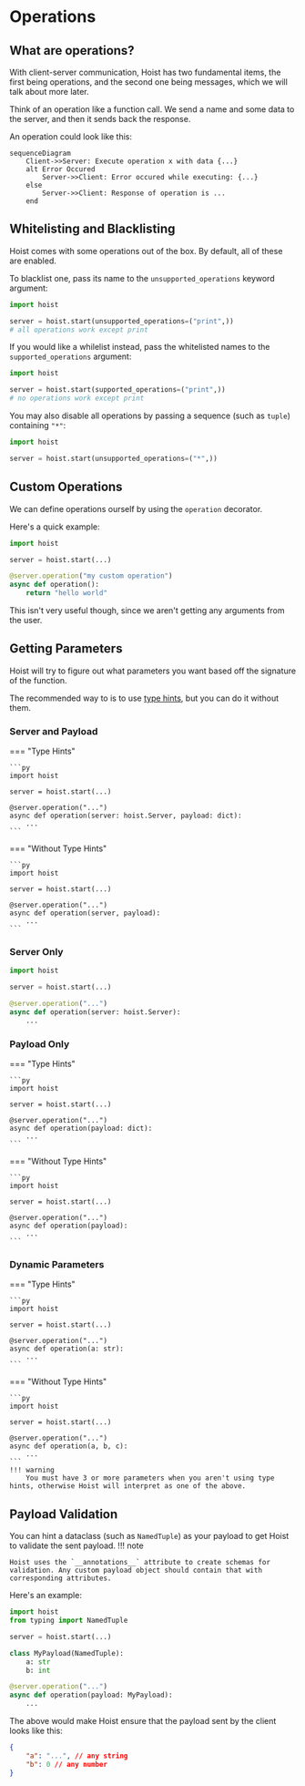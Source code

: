 # Operations

## What are operations?

With client-server communication, Hoist has two fundamental items, the first being operations, and the second one being messages, which we will talk about more later.

Think of an operation like a function call. We send a name and some data to the server, and then it sends back the response.

An operation could look like this:

```mermaid
sequenceDiagram
    Client->>Server: Execute operation x with data {...}
    alt Error Occured
        Server->>Client: Error occured while executing: {...}
    else
        Server->>Client: Response of operation is ...
    end
```

## Whitelisting and Blacklisting

Hoist comes with some operations out of the box. By default, all of these are enabled.

To blacklist one, pass its name to the `unsupported_operations` keyword argument:

```py
import hoist

server = hoist.start(unsupported_operations=("print",))
# all operations work except print
```

If you would like a whilelist instead, pass the whitelisted names to the `supported_operations` argument:

```py
import hoist

server = hoist.start(supported_operations=("print",))
# no operations work except print
```

You may also disable all operations by passing a sequence (such as `tuple`) containing `"*"`:

```py
import hoist

server = hoist.start(unsupported_operations=("*",))
```

## Custom Operations

We can define operations ourself by using the `operation` decorator.

Here's a quick example:

```py
import hoist

server = hoist.start(...)

@server.operation("my custom operation")
async def operation():
    return "hello world"
```

This isn't very useful though, since we aren't getting any arguments from the user.

## Getting Parameters

Hoist will try to figure out what parameters you want based off the signature of the function.

The recommended way to is to use [type hints](https://peps.python.org/pep-0484/), but you can do it without them.

### Server and Payload

=== "Type Hints"

    ```py
    import hoist

    server = hoist.start(...)

    @server.operation("...")
    async def operation(server: hoist.Server, payload: dict):
        ...
    ```

=== "Without Type Hints"

    ```py
    import hoist

    server = hoist.start(...)

    @server.operation("...")
    async def operation(server, payload):
        ...
    ```

### Server Only

```py
import hoist

server = hoist.start(...)

@server.operation("...")
async def operation(server: hoist.Server):
    ...
```

### Payload Only

=== "Type Hints"

    ```py
    import hoist

    server = hoist.start(...)

    @server.operation("...")
    async def operation(payload: dict):
        ...
    ```

=== "Without Type Hints"

    ```py
    import hoist

    server = hoist.start(...)

    @server.operation("...")
    async def operation(payload):
        ...
    ```

### Dynamic Parameters

=== "Type Hints"

    ```py
    import hoist

    server = hoist.start(...)

    @server.operation("...")
    async def operation(a: str):
        ...
    ```

=== "Without Type Hints"

    ```py
    import hoist

    server = hoist.start(...)

    @server.operation("...")
    async def operation(a, b, c):
        ...
    ```
    !!! warning
        You must have 3 or more parameters when you aren't using type hints, otherwise Hoist will interpret as one of the above.

## Payload Validation

You can hint a dataclass (such as `NamedTuple`) as your payload to get Hoist to validate the sent payload.
!!! note

    Hoist uses the `__annotations__` attribute to create schemas for validation. Any custom payload object should contain that with corresponding attributes.

Here's an example:

```py
import hoist
from typing import NamedTuple

server = hoist.start(...)

class MyPayload(NamedTuple):
    a: str
    b: int

@server.operation("...")
async def operation(payload: MyPayload):
    ...
```

The above would make Hoist ensure that the payload sent by the client looks like this:

```json
{
    "a": "...", // any string
    "b": 0 // any number
}
```
